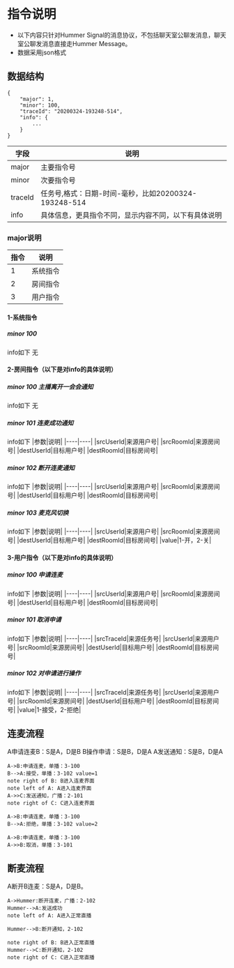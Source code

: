 # 指令说明
- 以下内容只针对Hummer Signal的消息协议，不包括聊天室公聊发消息，聊天室公聊发消息直接走Hummer Message。
- 数据采用json格式

## 数据结构
```
{
	"major": 1,
	"minor": 100,
	"traceId": "20200324-193248-514",
	"info": {
		...
	}
}
```
|字段|说明|
|----|----|
|major|主要指令号|
|minor|次要指令号|
|traceId|任务号,格式：日期-时间-毫秒，比如20200324-193248-514|
|info|具体信息，更具指令不同，显示内容不同，以下有具体说明|

### major说明
|指令|说明|
|----|----|
|1|系统指令|
|2|房间指令|
|3|用户指令|

#### 1-系统指令
##### minor 100
info如下
无

#### 2-房间指令（以下是对info的具体说明）
##### minor 100 主播离开一会会通知
info如下
无

##### minor 101 连麦成功通知
info如下
|参数|说明|
|----|----|
|srcUserId|来源用户号|
|srcRoomId|来源房间号|
|destUserId|目标用户号|
|destRoomId|目标房间号|

##### minor 102 断开连麦通知
info如下
|参数|说明|
|----|----|
|srcUserId|来源用户号|
|srcRoomId|来源房间号|
|destUserId|目标用户号|
|destRoomId|目标房间号|

##### minor 103 麦克风切换
info如下
|参数|说明|
|----|----|
|srcUserId|来源用户号|
|srcRoomId|来源房间号|
|destUserId|目标用户号|
|destRoomId|目标房间号|
|value|1-开，2-关|

#### 3-用户指令（以下是对info的具体说明）
##### minor 100 申请连麦
info如下
|参数|说明|
|----|----|
|srcUserId|来源用户号|
|srcRoomId|来源房间号|
|destUserId|目标用户号|
|destRoomId|目标房间号|

##### minor 101 取消申请
info如下
|参数|说明|
|----|----|
|srcTraceId|来源任务号|
|srcUserId|来源用户号|
|srcRoomId|来源房间号|
|destUserId|目标用户号|
|destRoomId|目标房间号|

##### minor 102 对申请进行操作
info如下
|参数|说明|
|----|----|
|srcTraceId|来源任务号|
|srcUserId|来源用户号|
|srcRoomId|来源房间号|
|destUserId|目标用户号|
|destRoomId|目标房间号|
|value|1-接受，2-拒绝|

## 连麦流程
A申请连麦B：S是A，D是B
B操作申请：S是B，D是A
A发送通知：S是B，D是A
```sequence
A->B:申请连麦，单播：3-100
B-->A:接受，单播：3-102 value=1
note right of B: B进入连麦界面
note left of A: A进入连麦界面
A->>C:发送通知，广播：2-101
note right of C: C进入连麦界面

A->B:申请连麦，单播：3-100
B-->A:拒绝，单播：3-102 value=2

A->B:申请连麦，单播：3-100
A->>B:取消，单播：3-101
```

## 断麦流程
A断开B连麦：S是A，D是B。
```sequence
A->Hummer:断开连麦，广播：2-102
Hummer-->A:发送成功
note left of A: A进入正常直播

Hummer-->B:断开通知，2-102

note right of B: B进入正常直播
Hummer-->C:断开通知，2-102
note right of C: C进入正常直播
```